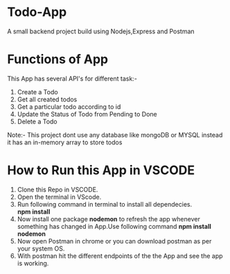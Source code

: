 # Todo-App
A small backend project build using Nodejs,Express and Postman
# Functions of App
This App has several API's for different task:-
1) Create a Todo
2) Get all created todos
3) Get a particular todo according to id
4) Update the Status of Todo from Pending to Done
5) Delete a Todo

Note:- This project dont use any database like mongoDB or MYSQL instead it has an in-memory array to store todos

# How to Run this App in VSCODE
1) Clone this Repo in VSCODE.
2) Open the terminal in VScode.
3) Run following command in terminal to install all dependecies.\
   **npm install**
4) Now install one package **nodemon** to refresh the app whenever something has changed in App.Use following command
   **npm install nodemon**
5) Now open Postman in chrome or you can download postman as per your system OS.
6) With postman hit the different endpoints of the the App and see the app is working.

